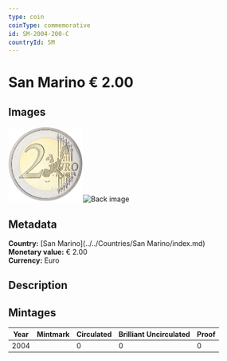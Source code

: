 ```yaml
---
type: coin
coinType: commemorative
id: SM-2004-200-C
countryId: SM
---
```


# San Marino € 2.00

## Images

<img src="../../Images/common-2002-200.png" height="150" alt="Front image"><img src="Images/SM-2004-200-000.png" height="150" alt="Back image">

## Metadata

**Country:** [San Marino](../../Countries/San Marino/index.md)\
**Monetary value:** € 2.00\
**Currency:** Euro

## Description


## Mintages

| Year | Mintmark | Circulated | Brilliant Uncirculated | Proof |
| ---- | -------- | ---------- | ---------------------- | ----- |
| 2004 |  | 0| 0 | 0 |
